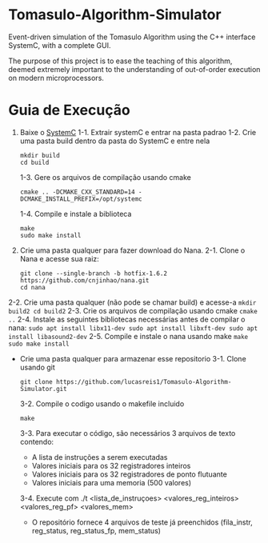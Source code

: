 


# Tomasulo-Algorithm-Simulator

Event-driven simulation of the Tomasulo Algorithm using the C++ interface SystemC, with a complete GUI.

The purpose of this project is to ease the teaching of this algorithm, deemed extremely important to the understanding of
out-of-order execution on modern microprocessors.

# Guia de Execução

1) Baixe o [SystemC](http://www.accellera.org/downloads/standards/systemc)
1-1. Extrair systemC e entrar na pasta padrao
1-2. Crie uma pasta build dentro da pasta do SystemC e entre nela
	```
	mkdir build
	cd build
	```
	1-3. Gere os arquivos de compilação usando cmake
	```
	cmake .. -DCMAKE_CXX_STANDARD=14 -DCMAKE_INSTALL_PREFIX=/opt/systemc
	```
	1-4. Compile e instale a biblioteca
	```
	make
	sudo make install
	```
2. Crie uma pasta qualquer para fazer download do Nana.
	2-1. Clone o Nana e acesse sua raiz:
	```
	git clone --single-branch -b hotfix-1.6.2 https://github.com/cnjinhao/nana.git
	cd nana
	```
2-2. Crie uma pasta qualquer (não pode se chamar build) e acesse-a
	```
	mkdir build2
	cd build2
	```
	2-3. Crie os arquivos de compilação usando cmake
	```
	cmake ..
	```
	2-4. Instale as seguintes bibliotecas necessárias antes de compilar o nana:
	```
	sudo apt install libx11-dev
	sudo apt install libxft-dev
	sudo apt install libasound2-dev
	```
	2-5. Compile e instale o nana usando make
	```
	make
	sudo make install
	```
 - Crie uma pasta qualquer para armazenar esse repositorio
3-1. Clone usando git
	```
	git clone https://github.com/lucasreis1/Tomasulo-Algorithm-Simulator.git
	```
	3-2. Compile o codigo usando o makefile incluido
	```
	make
	```
	3-3. Para executar o código, são necessários 3 arquivos de texto contendo:
	 -  A lista de instruções a serem executadas
	*  Valores iniciais para os 32 registradores inteiros
	*  Valores iniciais para os 32 registradores de ponto flutuante
	*   Valores iniciais para uma memoria (500 valores)

	3-4. Execute com ./t <lista_de_instruçoes> <valores_reg_inteiros> <valores_reg_pf> <valores_mem>
	* O repositório fornece 4 arquivos de teste já preenchidos (fila_instr, reg_status, reg_status_fp, mem_status)